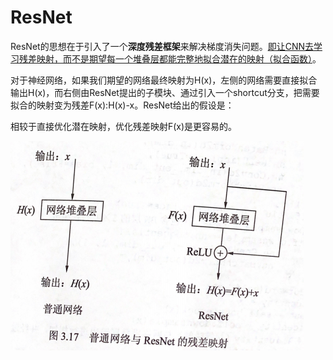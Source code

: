 # ResNet

ResNet的思想在于引入了一个**深度残差框架**来解决梯度消失问题。<u>即让CNN去学习残差映射，而不是期望每一个堆叠层都能完整地拟合潜在的映射（拟合函数）</u>。

对于神经网络，如果我们期望的网络最终映射为H(x)，左侧的网络需要直接拟合输出H(x)，而右侧由ResNet提出的子模块、通过引入一个shortcut分支，把需要拟合的映射变为残差F(x):H(x)-x。ResNet给出的假设是：

相较于直接优化潜在映射，优化残差映射F(x)是更容易的。

![image-20210709200421872](https://raw.githubusercontent.com/by777/imgRep/main/img/20210709200422.png)

